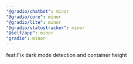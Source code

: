 ```yaml
---
"@gradio/chatbot": minor
"@gradio/core": minor
"@gradio/lite": minor
"@gradio/statustracker": minor
"@self/app": minor
"gradio": minor
---
```


feat:Fix dark mode detection and container height
